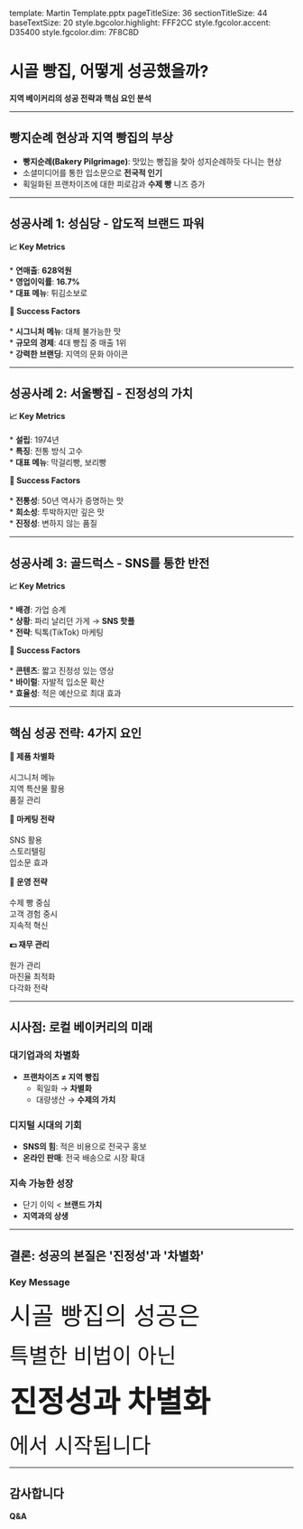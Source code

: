 template: Martin Template.pptx
pageTitleSize: 36
sectionTitleSize: 44
baseTextSize: 20
style.bgcolor.highlight: FFF2CC
style.fgcolor.accent: D35400
style.fgcolor.dim: 7F8C8D

# 시골 빵집, 어떻게 성공했을까?

**지역 베이커리의 성공 전략과 핵심 요인 분석**

---

## 빵지순례 현상과 지역 빵집의 부상

* **빵지순례(Bakery Pilgrimage)**: 맛있는 빵집을 찾아 성지순례하듯 다니는 현상
* 소셜미디어를 통한 입소문으로 **전국적 인기**
* 획일화된 프랜차이즈에 대한 피로감과 **수제 빵** 니즈 증가

---

## 성공사례 1: 성심당 - 압도적 브랜드 파워

<!-- md2pptx: CardLayout: Horizontal -->
<!-- md2pptx: CardPercent: 90 -->

**&#128200; Key Metrics**<br/><br/>* **연매출**: <span class="accent">**628억원**</span><br/>* **영업이익률**: <span class="accent">**16.7%**</span><br/>* **대표 메뉴**: 튀김소보로

**&#128273; Success Factors**<br/><br/>* **시그니처 메뉴**: 대체 불가능한 맛<br/>* **규모의 경제**: 4대 빵집 중 매출 1위<br/>* **강력한 브랜딩**: 지역의 문화 아이콘

---

## 성공사례 2: 서울빵집 - 진정성의 가치

<!-- md2pptx: CardLayout: Horizontal -->
<!-- md2pptx: CardPercent: 90 -->

**&#128200; Key Metrics**<br/><br/>* **설립**: 1974년<br/>* **특징**: 전통 방식 고수<br/>* **대표 메뉴**: 막걸리빵, 보리빵

**&#128273; Success Factors**<br/><br/>* **전통성**: 50년 역사가 증명하는 맛<br/>* **희소성**: 투박하지만 깊은 맛<br/>* **진정성**: 변하지 않는 품질

---

## 성공사례 3: 골드럭스 - SNS를 통한 반전

<!-- md2pptx: CardLayout: Horizontal -->
<!-- md2pptx: CardPercent: 90 -->

**&#128200; Key Metrics**<br/><br/>* **배경**: 가업 승계<br/>* **상황**: <span class="dim">파리 날리던 가게</span> → **SNS 핫플**<br/>* **전략**: 틱톡(TikTok) 마케팅

**&#128273; Success Factors**<br/><br/>* **콘텐츠**: 짧고 진정성 있는 영상<br/>* **바이럴**: 자발적 입소문 확산<br/>* **효율성**: 적은 예산으로 최대 효과

---

## 핵심 성공 전략: 4가지 요인

<!-- md2pptx: CardLayout: Horizontal -->
<!-- md2pptx: CardPercent: 90 -->
<!-- md2pptx: CardShape: rounded -->

**&#127856; 제품 차별화**<br/><br/>시그니처 메뉴<br/>지역 특산물 활용<br/>품질 관리

**&#128227; 마케팅 전략**<br/><br/>SNS 활용<br/>스토리텔링<br/>입소문 효과

**&#127979; 운영 전략**<br/><br/>수제 빵 중심<br/>고객 경험 중시<br/>지속적 혁신

**&#128181; 재무 관리**<br/><br/>원가 관리<br/>마진율 최적화<br/>다각화 전략

---

## 시사점: 로컬 베이커리의 미래

### 대기업과의 차별화

* **프랜차이즈 ≠ 지역 빵집**
	* 획일화 → <span class="highlight">**차별화**</span>
	* 대량생산 → <span class="highlight">**수제의 가치**</span>

### 디지털 시대의 기회

* **SNS의 힘**: 적은 비용으로 전국구 홍보
* **온라인 판매**: 전국 배송으로 시장 확대

### 지속 가능한 성장

* 단기 이익 &lt; **브랜드 가치**
* **지역과의 상생**

---

## 결론: 성공의 본질은 '진정성'과 '차별화'

### Key Message

<span style="font-size: 32pt;">시골 빵집의 성공은</span>

<span style="font-size: 28pt;" class="dim">특별한 비법이 아닌</span>

<span style="font-size: 40pt;" class="accent">**진정성과 차별화**</span>

<span style="font-size: 28pt;" class="dim">에서 시작됩니다</span>

---

## 감사합니다

**Q&A**
